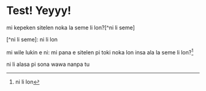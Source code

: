 # Test! Yeyyy!

<span class="spp">mi kepeken sitelen noka la seme li lon?[^ni li seme]</span>

<span class="spp">[^ni li seme]: ni li lon</span>

<span class="spp">mi wile lukin e ni: mi pana e sitelen pi toki noka lon insa ala la seme li lon?</span>[^2]

[^2]: <span class="spp">ni li lon</span>

<span class="spp">ni li alasa pi sona wawa nanpa tu</span>
